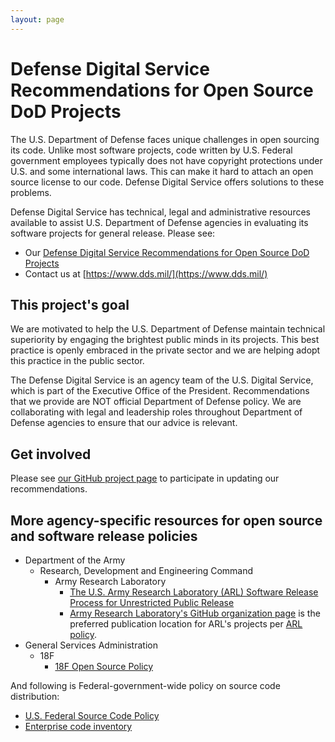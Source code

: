 ```yaml
---
layout: page
---
```


# Defense Digital Service Recommendations for Open Source DoD Projects

The U.S. Department of Defense faces unique challenges in open sourcing its code. Unlike most software projects, code written by U.S. Federal government employees typically does not have copyright protections under U.S. and some international laws. This can make it hard to attach an open source license to our code. Defense Digital Service offers solutions to these problems.

Defense Digital Service has technical, legal and administrative resources available to assist U.S. Department of Defense agencies in evaluating its software projects for general release. Please see:

* Our [Defense Digital Service Recommendations for Open Source DoD Projects](implementation-guide.html)
* Contact us at [https://www.dds.mil/](https://www.dds.mil/)

## This project's goal

We are motivated to help the U.S. Department of Defense maintain technical superiority by engaging the brightest public minds in its projects. This best practice is openly embraced in the private sector and we are helping adopt this practice in the public sector.

The Defense Digital Service is an agency team of the U.S. Digital Service, which is part of the Executive Office of the President. Recommendations that we provide are NOT official Department of Defense policy. We are collaborating with legal and leadership roles throughout Department of Defense agencies to ensure that our advice is relevant.

## Get involved

Please see [our GitHub project page](https://github.com/deptofdefense/code.mil/) to participate in updating our recommendations.

## More agency-specific resources for open source and software release policies

* Department of the Army
  * Research, Development and Engineering Command
    * Army Research Laboratory
      * [The U.S. Army Research Laboratory (ARL) Software Release Process for Unrestricted Public Release](https://github.com/USArmyResearchLab/ARL-Open-Source-Guidance-and-Instructions)
      * [Army Research Laboratory's GitHub organization page](https://github.com/USArmyResearchLab)
        is the preferred publication location for ARL's projects per
        [ARL policy](https://github.com/USArmyResearchLab/ARL-Open-Source-Guidance-and-Instructions).
* General Services Administration
  * 18F
    * [18F Open Source Policy](https://github.com/18F/open-source-policy)

And following is Federal-government-wide policy on source code distribution:

* [U.S. Federal Source Code Policy](https://code.gov/#/policy-guide/docs/overview/introduction])
* [Enterprise code inventory](https://code.gov/#/policy-guide/docs/compliance/inventory-code)
